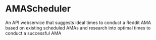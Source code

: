 # AMAScheduler
An API webservice that suggests ideal times to conduct a Reddit AMA based on existing scheduled AMAs and research into optimal times to conduct a successful AMA
